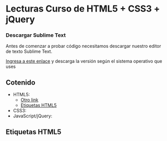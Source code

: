 # Lecturas Curso de HTML5 + CSS3 + jQuery

### Descargar Sublime Text

Antes de comenzar a probar código necesitamos descargar nuestro editor de texto Sublime Text.

[Ingresa a este enlace](https://www.sublimetext.com/3) y descarga la versión según el sistema operativo que uses

## Cotenido

- HTML5:
  * [Otro link](https://github.com/Area51TrainingCenter/Area51-Lecturas/blob/master/README.md#etiquetas)
  * [Etiquetas HTML5](https://www.sublimetext.com/3)
- CSS3:
- JavaScript/jQuery:

<a href="#etiquetas"></a>
## Etiquetas HTML5